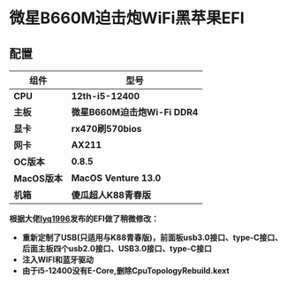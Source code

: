 # **微星B660M迫击炮WiFi黑苹果EFI**

## **配置**

| 组件          | 型号                          |
| ------------- | ----------------------------- |
| **CPU**       | **12th-i5-12400**             |
| **主板**      | **微星B660M迫击炮Wi-Fi DDR4** |
| **显卡**      | **rx470刷570bios**            |
| **网卡**      | **AX211**                     |
| **OC版本**    | **0.8.5**                     |
| **MacOS版本** | **MacOS Venture 13.0**        |
| **机箱**      | **傻瓜超人K88青春版**         |

**根据大佬[lyq1996](https://github.com/lyq1996/MSI-B660M-MORTAR-WIFI_Hackintosh_12700_6800XT)发布的EFI做了稍微修改：**

- **重新定制了USB(只适用与K88青春版)，前面板usb3.0接口、type-C接口、后面主板四个usb2.0接口、USB3.0接口、type-C接口**
- **注入WIFI和蓝牙驱动**
- **由于i5-12400没有E-Core,删除CpuTopologyRebuild.kext**
